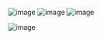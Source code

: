 ![image](https://github.com/user-attachments/assets/f2c6bfd8-c0f0-4bb8-b785-6889e81925ad)
![image](https://github.com/user-attachments/assets/152e53c1-4e6b-4b43-82ff-bb4583e0c4f6)
![image](https://github.com/user-attachments/assets/8f34979d-81db-41a1-8f0c-f01d139cdcfd)

![image](https://github.com/user-attachments/assets/4828d6a8-7bdd-4f6a-81d7-b9b7803a0514)
